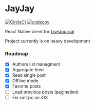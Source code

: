 # JayJay
[![CircleCI](https://circleci.com/gh/DragonSpirit/JayJay.svg?style=svg)](https://circleci.com/gh/DragonSpirit/JayJay)
[![codecov](https://codecov.io/gh/DragonSpirit/JayJay/branch/master/graph/badge.svg)](https://codecov.io/gh/DragonSpirit/JayJay)

React Native client for [LiveJournal](https://www.livejournal.com/)

Project currently is on heavy development

### Roadmap
* [x] Authors list managment
* [x] Aggregate feed
* [x] Read single post
* [x] Offline mode
* [x] Favorite posts
* [ ] Load previous posts (pagination)
* [ ] Fix xmlrpc on iOS
